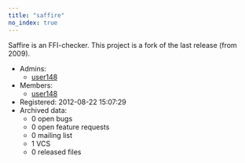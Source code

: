 ```yaml
---
title: "saffire"
no_index: true
---
```


Saffire is an FFI-checker. This project is a fork of the last release (from 2009).


* Admins:
  * [user148](/users/user148)
* Members:
  * [user148](/users/user148)
* Registered: 2012-08-22 15:07:29
* Archived data:
  * 0 open bugs
  * 0 open feature requests
  * 0 mailing list
  * 1 VCS
  * 0 released files
